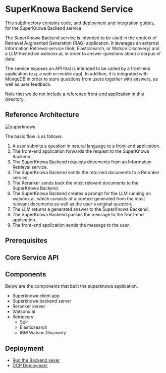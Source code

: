 # SuperKnowa Backend Service

This subdirectory contains code, and deployment and integration guides, for the SuperKnowa Backend service.

The SuperKnowa Backend service is intended to be used in the context of Retrieval Augmented Generation (RAG) application. It leverages an external Information Retrieval service (Solr, Elasticsearch, or Watson Discovery) and a LLM hosted on watsonx.ai, in order to answer 
questions about a corpus of data. 

The service exposes an API that is intended to be called by a front-end application (e.g. a web or mobile app). In addition, it is integrated with MongoDB in order to store questions from users together with answers, as well as user feedback.

Note that we do not include a reference front-end application in this directory.

## Reference Architecture

![superknowa](https://github.com/EnterpriseLLM/SuperKnowa/assets/111310676/278bced3-9253-4cf7-9b2f-0690b72a9f0b)

The basic flow is as follows:

1. A user submits a question in natural language to a front-end application.
2. The front-end application forwards the request to the SuperKnowa Backend.
3. The SuperKnowa Backend requests documents from an Information Retrieval service.
4. The SuperKnowa Backend sends the returned documents to a Reranker service.
5. The Reranker sends back the most relevant documents to the SuperKnowa Backend.
6. The SuperKnowa Backend creates a prompt for the LLM running on watsonx.ai, which consists of a context generated from the most relevant documents as well as the user's original question.
7. The LLM returns a generated answer to the SuperKnowa Backend.
8. The SuperKnowa Backend passes the message to the front-end application.
9. The front-end application sends the message to the user.

## Prerequisites

## Core Service API

## 

## Components

Below are the components that built the superknowa application.

- Superknowa client app
- Superknowa backend server
- Reranker server
- Watsonx.ai
- Retrievers
  - Solr
  - Elasticsearch
  - IBM Watson Discovery
 
## Deployment

- [Run the Backend sever](Backend/)
- [OCP Deployment](Deployment/)
